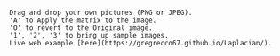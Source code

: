     Drag and drop your own pictures (PNG or JPEG).
    'A' to Apply the matrix to the image.
    'O' to revert to the Original image.
    '1', '2', '3' to bring up sample images.
    Live web example [here](https://gregrecco67.github.io/Laplacian/).